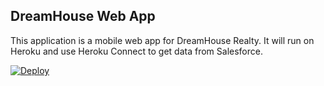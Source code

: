 DreamHouse Web App
------------------

This application is a mobile web app for DreamHouse Realty. It will run on Heroku and use Heroku Connect to get data from Salesforce.

<a href="https://heroku.com/deploy?template=https://github.com/mchandler/intro-to-heroku"><img src="https://www.herokucdn.com/deploy/button.svg" alt="Deploy"></a>
